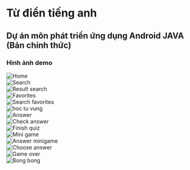 # Từ điển tiếng anh
## Dự án môn phát triển ứng dụng Android JAVA (Bản chính thức)
### Hình ảnh demo <br/>
![Home](./img_demo/home.PNG?raw=true "home")<br/>
![Search](./img_demo/search.jpg?raw=true "search")<br/>
![Result search](./img_demo/result_search.jpg?raw=true "result_search")<br/>
![Favorites](./img_demo/favorites.jpg?raw=true "favorites")<br/>
![Search favorites](./img_demo/search_favorites.jpg?raw=true "search_favorites")<br/>
![hoc tu vung](./img_demo/hoc_tu_vung.jpg?raw=true "hoc_tu_vung")<br/>
![Answer](./img_demo/answer.jpg?raw=true "answer")<br/>
![Check answer](./img_demo/check_answer.jpg?raw=true "check_answer")<br/>
![Finish quiz](./img_demo/finish_quiz.jpg?raw=true "finish_quiz")<br/>
![Mini game](./img_demo/mini_game.jpg?raw=true "mini_game")<br/>
![Answer minigame](./img_demo/answer_minigame.jpg?raw=true "answer_minigame")<br/>
![Choose answer](./img_demo/choose_answer.jpg?raw=true "choose_answer")<br/>
![Game over](./img_demo/game_over.jpg?raw=true "game_over")<br/>
![Bong bong](./img_demo/bongbong.jpg?raw=true "bongbong")<br/>
